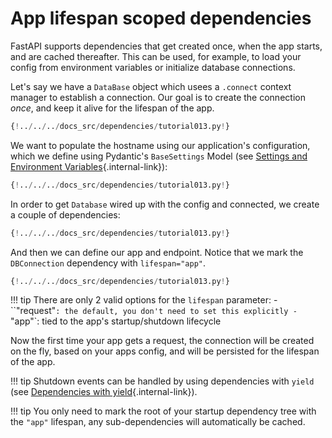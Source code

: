 # App lifespan scoped dependencies

FastAPI supports dependencies that get created once, when the app starts, and are cached thereafter.
This can be used, for example, to load your config from environment variables or initialize database connections.

Let's say we have a `DataBase` object which usees a `.connect` context manager to establish a connection.
Our goal is to create the connection _once_, and keep it alive for the lifespan of the app.

```Python hl_lines="7-14"
{!../../../docs_src/dependencies/tutorial013.py!}
```

We want to populate the hostname using our application's configuration,
which we define using Pydantic's `BaseSettings` Model (see [Settings and Environment Variables](../../advanced/settings.md){.internal-link}):

```Python hl_lines="18-19"
{!../../../docs_src/dependencies/tutorial013.py!}
```

In order to get `Database` wired up with the config and connected, we create a couple of dependencies:

```Python hl_lines="22-30"
{!../../../docs_src/dependencies/tutorial013.py!}
```

And then we can define our app and endpoint.
Notice that we mark the `DBConnection` dependency with `lifespan="app"`.

```Python hl_lines="33-38"
{!../../../docs_src/dependencies/tutorial013.py!}
```

!!! tip
    There are only 2 valid options for the `lifespan` parameter:
    - ``"request"`: the default, you don't need to set this explicitly
    - `"app"`: tied to the app's startup/shutdown lifecycle


Now the first time your app gets a request, the connection will be created on the fly, based on your apps config,
and will be persisted for the lifespan of the app.

!!! tip
    Shutdown events can be handled by using dependencies with `yield` (see [Dependencies with yield](dependencies-with-yield.md){.internal-link}).

!!! tip
    You only need to mark the root of your startup dependency tree with the `"app"` lifespan,
    any sub-dependencies will automatically be cached.
